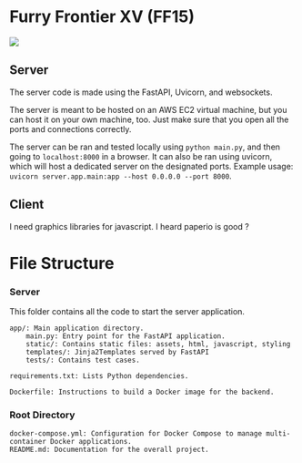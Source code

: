 # Furry Frontier XV (FF15)

[<img src="https://i.ibb.co/RTyPwJM/upscaled.png">](https://furryfrontier.com/)

## Server

The server code is made using the FastAPI, Uvicorn, and websockets.

The server is meant to be hosted on an AWS EC2 virtual machine, but you can host it on your own machine, too. Just make sure that you open all the ports and connections correctly.

The server can be ran and tested locally using `python main.py`, and then going to `localhost:8000` in a browser. It can also be ran using uvicorn, which will host a dedicated server on the designated ports. Example usage: `uvicorn server.app.main:app --host 0.0.0.0 --port 8000`.

## Client

I need graphics libraries for javascript. I heard paperio is good ?


# File Structure

### Server

This folder contains all the code to start the server application.

    app/: Main application directory.
        main.py: Entry point for the FastAPI application.
        static/: Contains static files: assets, html, javascript, styling
        templates/: Jinja2Templates served by FastAPI
        tests/: Contains test cases.

    requirements.txt: Lists Python dependencies.

    Dockerfile: Instructions to build a Docker image for the backend.

### Root Directory

    docker-compose.yml: Configuration for Docker Compose to manage multi-container Docker applications.
    README.md: Documentation for the overall project.